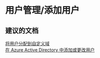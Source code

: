 <properties
    pageTitle="user management/adding users"
    description="用户管理/添加用户"
    service="microsoft.activedirectory"
    resource="activedirectory"
    authors="aashu"
    displayOrder=""
    selfHelpType="generic"
    supportTopicIds="32045780"
    resourceTags=""
    productPesIds="14785"
    cloudEnvironments="public"
/>


# 用户管理/添加用户


## **建议的文档**
[将用户分配到自定义域](https://azure.microsoft.com/documentation/articles/active-directory-add-domain-add-users/)<br>
[在 Azure Active Directory 中添加或更改用户](https://azure.microsoft.com/documentation/articles/active-directory-create-users/)



<!--HONumber=Jul16_HO4-->


